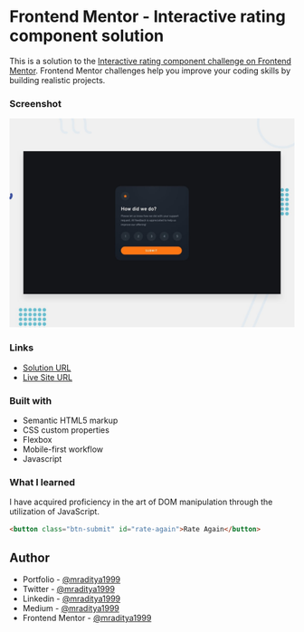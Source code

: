 # Frontend Mentor - Interactive rating component solution

This is a solution to the [Interactive rating component challenge on Frontend Mentor](https://www.frontendmentor.io/challenges/interactive-rating-component-koxpeBUmI). Frontend Mentor challenges help you improve your coding skills by building realistic projects.

### Screenshot

[![Design preview for the Huddle landing page with curved sections coding challenge](./design/desktop-preview.jpg)](https://fm-13-interactive-rating-component.netlify.app)

### Links

- [Solution URL](https://www.frontendmentor.io/solutions/10interactiveratingcomponent-BLfkd4lXVX)
- [Live Site URL](https://fm-13-interactive-rating-component.netlify.app)

### Built with

- Semantic HTML5 markup
- CSS custom properties
- Flexbox
- Mobile-first workflow
- Javascript

### What I learned

I have acquired proficiency in the art of DOM manipulation through the utilization of JavaScript.

```html
<button class="btn-submit" id="rate-again">Rate Again</button>
```

## Author

- Portfolio - [@mraditya1999](https://adityayadav-dev.netlify.app/)
- Twitter - [@mraditya1999](https://twitter.com/mraditya1999)
- Linkedin - [@mraditya1999](https://www.linkedin.com/in/mraditya1999/)
- Medium - [@mraditya1999](https://medium.com/@mraditya1999)
- Frontend Mentor - [@mraditya1999](https://www.frontendmentor.io/profile/Aditya-oss-creator)
